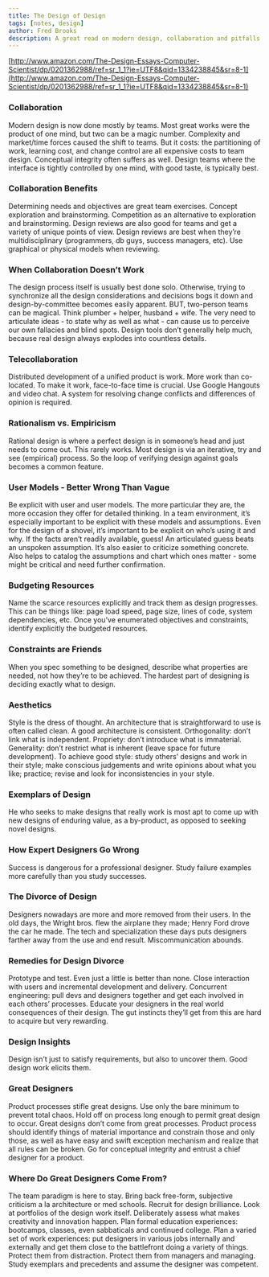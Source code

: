```yaml
---
title: The Design of Design
tags: [notes, design]
author: Fred Brooks
description: A great read on modern design, collaboration and pitfalls.
---
```


[http://www.amazon.com/The-Design-Essays-Computer-Scientist/dp/0201362988/ref=sr_1_1?ie=UTF8&qid=1334238845&sr=8-1](http://www.amazon.com/The-Design-Essays-Computer-Scientist/dp/0201362988/ref=sr_1_1?ie=UTF8&qid=1334238845&sr=8-1)

### Collaboration

Modern design is now done mostly by teams. Most great works were the product of one mind, but two can be a magic number. Complexity and market/time forces caused the shift to teams. But it costs: the partitioning of work, learning cost, and change control are all expensive costs to team design. Conceptual integrity often suffers as well. Design teams where the interface is tightly controlled by one mind, with good taste, is typically best.

### Collaboration Benefits

Determining needs and objectives are great team exercises. Concept exploration and brainstorming. Competition as an alternative to exploration and brainstorming. Design reviews are also good for teams and get a variety of unique points of view. Design reviews are best when they’re multidisciplinary (programmers, db guys, success managers, etc). Use graphical or physical models when reviewing.

### When Collaboration Doesn’t Work

The design process itself is usually best done solo. Otherwise, trying to synchronize all the design considerations and decisions bogs it down and design-by-committee becomes easily apparent. BUT, two-person teams can be magical. Think plumber + helper, husband + wife. The very need to articulate ideas - to state why as well as what - can cause us to perceive our own fallacies and blind spots. Design tools don’t generally help much, because real design always explodes into countless details.

### Telecollaboration

Distributed development of a unified product is work. More work than co-located. To make it work, face-to-face time is crucial. Use Google Hangouts and video chat. A system for resolving change conflicts and differences of opinion is required.

### Rationalism vs. Empiricism

Rational design is where a perfect design is in someone’s head and just needs to come out. This rarely works. Most design is via an iterative, try and see (empirical) process. So the loop of verifying design against goals becomes a common feature.

### User Models - Better Wrong Than Vague

Be explicit with user and user models. The more particular they are, the more occasion they offer for detailed thinking. In a team environment, it’s especially important to be explicit with these models and assumptions. Even for the design of a shovel, it’s important to be explicit on who’s using it and why. If the facts aren’t readily available, guess! An articulated guess beats an unspoken assumption. It’s also easier to criticize something concrete. Also helps to catalog the assumptions and chart which ones matter - some might be critical and need further confirmation.

### Budgeting Resources

Name the scarce resources explicitly and track them as design progresses. This can be things like: page load speed, page size, lines of code, system dependencies, etc. Once you’ve enumerated objectives and constraints, identify explicitly the budgeted resources.

### Constraints are Friends

When you spec something to be designed, describe what properties are needed, not how they’re to be achieved. The hardest part of designing is deciding exactly what to design.

### Aesthetics

Style is the dress of thought. An architecture that is straightforward to use is often called clean. A good architecture is consistent. Orthogonality: don’t link what is independent. Propriety: don’t introduce what is immaterial. Generality: don’t restrict what is inherent (leave space for future development). To achieve good style: study others’ designs and work in their style; make conscious judgements and write opinions about what you like; practice; revise and look for inconsistencies in your style.

### Exemplars of Design

He who seeks to make designs that really work is most apt to come up with new designs of enduring value, as a by-product, as opposed to seeking novel designs.

### How Expert Designers Go Wrong

Success is dangerous for a professional designer. Study failure examples more carefully than you study successes.

### The Divorce of Design

Designers nowadays are more and more removed from their users. In the old days, the Wright bros. flew the airplane they made; Henry Ford drove the car he made. The tech and specialization these days puts designers farther away from the use and end result. Miscommunication abounds.

### Remedies for Design Divorce

Prototype and test. Even just a little is better than none. Close interaction with users and incremental development and delivery. Concurrent engineering: pull devs and designers together and get each involved in each others’ processes. Educate your designers in the real world consequences of their design. The gut instincts they’ll get from this are hard to acquire but very rewarding.

### Design Insights

Design isn’t just to satisfy requirements, but also to uncover them. Good design work elicits them.

### Great Designers

Product processes stifle great designs. Use only the bare minimum to prevent total chaos. Hold off on process long enough to permit great design to occur. Great designs don’t come from great processes. Product process should identify things of material importance and constrain those and only those, as well as have easy and swift exception mechanism and realize that all rules can be broken. Go for conceptual integrity and entrust a chief designer for a product.

### Where Do Great Designers Come From?

The team paradigm is here to stay. Bring back free-form, subjective criticism a la architecture or med schools. Recruit for design brilliance. Look at portfolios of the design work itself. Deliberately assess what makes creativity and innovation happen. Plan formal education experiences: bootcamps, classes, even sabbaticals and continued college. Plan a varied set of work experiences: put designers in various jobs internally and externally and get them close to the battlefront doing a variety of things. Protect them from distraction. Protect them from managers and managing. Study exemplars and precedents and assume the designer was competent.

